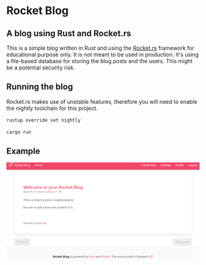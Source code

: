 # Rocket Blog
## A blog using Rust and Rocket.rs

This is a simple blog written in Rust and using the [Rocket.rs](https://rocket.rs) framework for educational purpose only. It is not meant to be used in production.
It's using a file-based database for storing the blog posts and the users. This might be a potential security risk.

## Running the blog
Rocket.rs makes use of unstable features, therefore you will need to enable the nightly toolchain for this project.
```bash
rustup override set nightly
```
```bash
cargo run
```

## Example
![Example of the blog](blog_example.png)